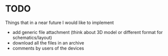 # TODO

Things that in a near future I would like to implement

 - add generic file attachment (think about 3D model or different format for schematics/layout)
 - download all the files in an archive
 - comments by users of the devices
